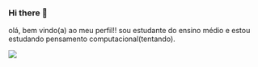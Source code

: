 ### Hi there 👋

olá, bem vindo(a) ao meu perfil!! sou estudante do ensino médio e estou estudando pensamento computacional(tentando).

![](https://media.tenor.com/Oj6i7LwJdlMAAAAM/youre-welcome.gif)
